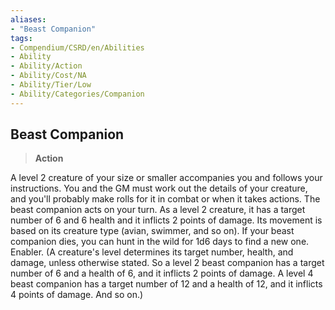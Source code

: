 ```yaml
---
aliases:
- "Beast Companion"
tags:
- Compendium/CSRD/en/Abilities
- Ability
- Ability/Action
- Ability/Cost/NA
- Ability/Tier/Low
- Ability/Categories/Companion
---
```


  
## Beast Companion  
>**Action**
  
A level 2 creature of your size or smaller accompanies you and follows your instructions. You and the GM must work out the details of your creature, and you'll probably make rolls for it in combat or when it takes actions. The beast companion acts on your turn. As a level 2 creature, it has a target number of 6 and 6 health and it inflicts 2 points of damage. Its movement is based on its creature type (avian, swimmer, and so on). If your beast companion dies, you can hunt in the wild for 1d6 days to find a new one. Enabler. (A creature's level determines its target number, health, and damage, unless otherwise stated. So a level 2 beast companion has a target number of 6 and a health of 6, and it inflicts 2 points of damage. A level 4 beast companion has a target number of 12 and a health of 12, and it inflicts 4 points of damage. And so on.)
